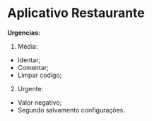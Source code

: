 # Aplicativo Restaurante

**Urgencias:**

1. Média:
* Identar;
* Comentar;
* Limpar codigo;

2. Urgente:
* Valor negativo;
* Segundo salvamento configurações.
